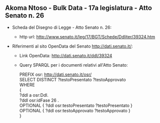 ## Akoma Ntoso - Bulk Data - 17a legislatura - Atto Senato n. 26 ##

* Scheda del Disegno di Legge - Atto Senato n. 26:
	* http url: http://www.senato.it/leg/17/BGT/Schede/Ddliter/39324.htm

* Riferimenti al sito OpenData del Senato http://dati.senato.it/:
	* Link OpenData: http://dati.senato.it/ddl/39324
	* Query SPARQL per i documenti relativi all'Atto Senato:

        PREFIX osr: <http://dati.senato.it/osr/>  
		SELECT DISTINCT ?testoPresentato ?testoApprovato  
		WHERE  
		{  
		    ?ddl a osr:Ddl.  
		    ?ddl osr:idFase 26 .  
		    OPTIONAL { ?ddl osr:testoPresentato ?testoPresentato }  
		    OPTIONAL { ?ddl osr:testoApprovato ?testoApprovato }  
		}
		